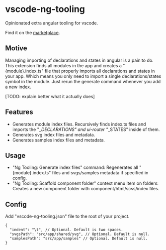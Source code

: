 # vscode-ng-tooling

Opinionated extra angular tooling for vscode.

Find it on the [marketplace](https://marketplace.visualstudio.com/items?itemName=mrahhal.vscode-ng-tooling).

## Motive

Managing importing of declarations and states in angular is a pain to do. This extension finds all modules in the app and creates a "{module}.index.ts" file that properly imports all declarations and states in your app. Which means you only need to import a single declarations/states symbol in the module. Just rerun the generate command whenever you add a new index.

[TODO: explain better what it actually does]

## Features

- Generates module index files. Recursively finds index.ts files and imports the "*_DECLARATIONS" and ui-router "*_STATES" inside of them.
- Generates svg index files and metadata.
- Generates samples index files and metadata.

## Usage

- "Ng Tooling: Generate index files" command: Regenerates all "{module}.index.ts" files and svgs/samples metadata if specified in config.
- "Ng Tooling: Scaffold component folder" context menu item on folders: Creates a new component folder with component/html/scss/index files.

## Config

Add "vscode-ng-tooling.json" file to the root of your project.

```jsonc
{
  "indent": "\t", // Optional. Default is two spaces.
  "svgsPath": "src/app/shared/svg", // Optional. Default is null.
  "samplesPath": "src/app/samples" // Optional. Default is null.
}
```
